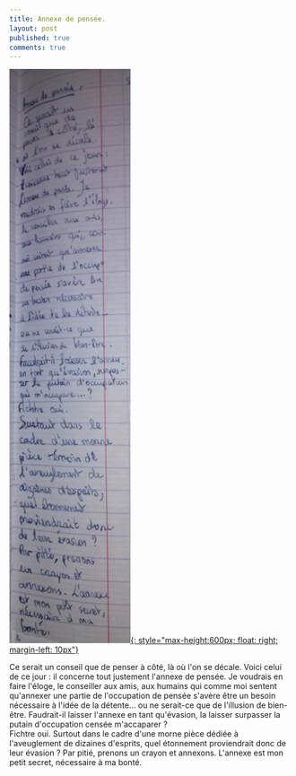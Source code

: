 ```yaml
---
title: Annexe de pensée.
layout: post
published: true
comments: true
---
```

[![Cette annexe à l'origine](/images/annexe1.jpg){: style="max-height:600px; float: right; margin-left: 10px"}](/images/annexe1.jpg)

Ce serait un conseil que de penser à côté, là où l'on se décale. Voici celui de ce jour : il concerne tout justement l'annexe de pensée. Je voudrais en faire l'éloge, le conseiller aux amis, aux humains qui comme moi sentent qu'annexer une partie de l'occupation de pensée s'avère être un besoin nécessaire à l'idée de la détente… ou ne serait-ce que de l'illusion de bien-être. Faudrait-il laisser l'annexe en tant qu'évasion, la laisser surpasser la putain d'occupation censée m'accaparer ?  
Fichtre oui. Surtout dans le cadre d'une morne pièce dédiée à l'aveuglement de dizaines d'esprits, quel étonnement proviendrait donc de leur évasion ? Par pitié, prenons un crayon et annexons. L'annexe est mon petit secret, nécessaire à ma bonté.
